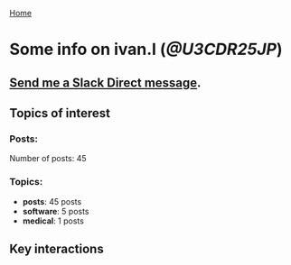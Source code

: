 [Home](https://kelu124.github.io/echommunity/)

# Some info on __ivan.l__ (_@U3CDR25JP_)


## [Send me a Slack Direct message](https://echopen.slack.com/messages/@ivan.l/).

## Topics of interest

### Posts: 

Number of posts: 45

### Topics:

* __posts__: 45 posts
* __software__: 5 posts
* __medical__: 1 posts

## Key interactions 

